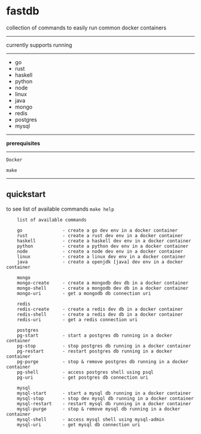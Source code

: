 # fastdb

collection of commands to easily run common docker containers

***

currently supports running

***

- go
- rust
- haskell
- python
- node
- linux
- java
- mongo
- redis
- postgres
- mysql

***

**prerequisites**

***

`Docker`

`make`

***

## quickstart

to see list of available commands `make help`
``` 
    list of available commands

    go               - create a go dev env in a docker container
    rust             - create a rust dev env in a docker container
    haskell          - create a haskell dev env in a docker container
    python           - create a python dev env in a docker container
    node             - create a node dev env in a docker container
    linux            - create a linux dev env in a docker container
    java             - create a openjdk [java] dev env in a docker container

    mongo
    mongo-create     - create a mongodb dev db in a docker container
    mongo-shell      - create a mongodb dev db in a docker container
    mongo-uri        - get a mongodb db connection uri

    redis
    redis-create     - create a redis dev db in a docker container
    redis-shell      - create a redis dev db in a docker container
    redis-uri        - get a redis connection uri

    postgres
    pg-start         - start a postgres db running in a docker container
    pg-stop          - stop postgres db running in a docker container
    pg-restart       - restart postgres db running in a docker container
    pg-purge         - stop & remove postgres db running in a docker container
    pg-shell         - access postgres shell using psql
    pg-uri           - get postgres db connection uri

    mysql
    mysql-start      - start a mysql db running in a docker container
    mysql-stop       - stop dev mysql db running in a docker container
    mysql-restart    - restart mysql db running in a docker container
    mysql-purge      - stop & remove mysql db running in a docker container
    mysql-shell      - access mysql shell using mysql-admin
    mysql-uri        - get mysql db connection uri
```

